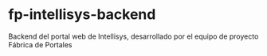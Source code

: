 # fp-intellisys-backend
Backend del portal web de Intellisys, desarrollado por el equipo de proyecto Fábrica de Portales
